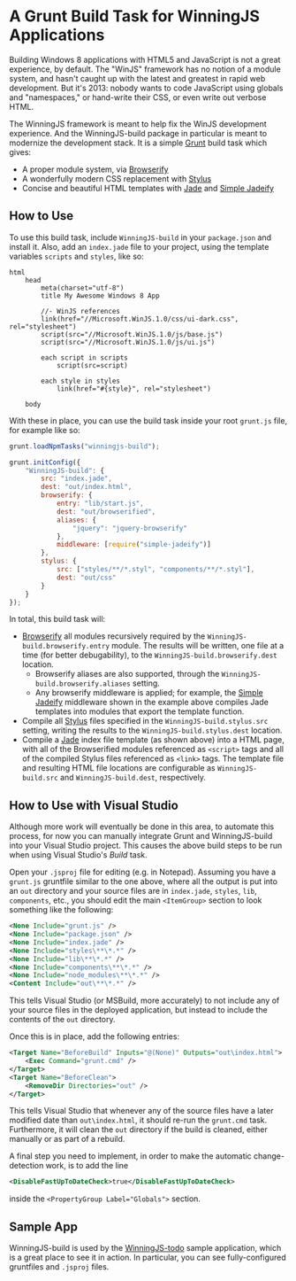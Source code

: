 # A Grunt Build Task for WinningJS Applications

Building Windows 8 applications with HTML5 and JavaScript is not a great experience, by default. The "WinJS" framework
has no notion of a module system, and hasn't caught up with the latest and greatest in rapid web development. But it's
2013: nobody wants to code JavaScript using globals and "namespaces," or hand-write their CSS, or even write out verbose
HTML.

The WinningJS framework is meant to help fix the WinJS development experience. And the WinningJS-build package in
particular is meant to modernize the development stack. It is a simple [Grunt][] build task which gives:

* A proper module system, via [Browserify][]
* A wonderfully modern CSS replacement with [Stylus][]
* Concise and beautiful HTML templates with [Jade][] and [Simple Jadeify][]

## How to Use

To use this build task, include `WinningJS-build` in your `package.json` and install it. Also, add an `index.jade` file
to your project, using the template variables `scripts` and `styles`, like so:

```jade
html
    head
        meta(charset="utf-8")
        title My Awesome Windows 8 App

        //- WinJS references
        link(href="//Microsoft.WinJS.1.0/css/ui-dark.css", rel="stylesheet")
        script(src="//Microsoft.WinJS.1.0/js/base.js")
        script(src="//Microsoft.WinJS.1.0/js/ui.js")

        each script in scripts
            script(src=script)

        each style in styles
            link(href="#{style}", rel="stylesheet")

    body
```

With these in place, you can use the build task inside your root `grunt.js` file, for example like so:

```js
grunt.loadNpmTasks("winningjs-build");

grunt.initConfig({
    "WinningJS-build": {
        src: "index.jade",
        dest: "out/index.html",
        browserify: {
            entry: "lib/start.js",
            dest: "out/browserified",
            aliases: {
                "jquery": "jquery-browserify"
            },
            middleware: [require("simple-jadeify")]
        },
        stylus: {
            src: ["styles/**/*.styl", "components/**/*.styl"],
            dest: "out/css"
        }
    }
});
```

In total, this build task will:

* [Browserify][] all modules recursively required by the `WinningJS-build.browserify.entry` module. The results will be
  written, one file at a time (for better debugability), to the `WinningJS-build.browserify.dest` location.
  * Browserify aliases are also supported, through the `WinningJS-build.browserify.aliases` setting.
  * Any browserify middleware is applied; for example, the [Simple Jadeify][] middleware shown in the example above
    compiles Jade templates into modules that export the template function.
* Compile all [Stylus][] files specified in the `WinningJS-build.stylus.src` setting, writing the results to the
  `WinningJS-build.stylus.dest` location.
* Compile a [Jade][] index file template (as shown above) into a HTML page, with all of the Browserified modules
  referenced as `<script>` tags and all of the compiled Stylus files referenced as `<link>` tags. The template file and
  resulting HTML file locations are configurable as `WinningJS-build.src` and `WinningJS-build.dest`, respectively.

## How to Use with Visual Studio

Although more work will eventually be done in this area, to automate this process, for now you can manually integrate
Grunt and WinningJS-build into your Visual Studio project. This causes the above build steps to be run when using
Visual Studio's *Build* task.

Open your `.jsproj` file for editing (e.g. in Notepad). Assuming you have a `grunt.js` gruntfile similar to the one
above, where all the output is put into an `out` directory and your source files are in `index.jade`, `styles`, `lib`,
`components`, etc., you should edit the main `<ItemGroup>` section to look something like the following:

```xml
<None Include="grunt.js" />
<None Include="package.json" />
<None Include="index.jade" />
<None Include="styles\**\*.*" />
<None Include="lib\**\*.*" />
<None Include="components\**\*.*" />
<None Include="node_modules\**\*.*" />
<Content Include="out\**\*.*" />
```

This tells Visual Studio (or MSBuild, more accurately) to not include any of your source files in the deployed
application, but instead to include the contents of the `out` directory.

Once this is in place, add the following entries:

```xml
<Target Name="BeforeBuild" Inputs="@(None)" Outputs="out\index.html">
    <Exec Command="grunt.cmd" />
</Target>
<Target Name="BeforeClean">
    <RemoveDir Directories="out" />
</Target>
```

This tells Visual Studio that whenever any of the source files have a later modified date than `out\index.html`, it
should re-run the `grunt.cmd` task. Furthermore, it will clean the `out` directory if the build is cleaned, either
manually or as part of a rebuild.

A final step you need to implement, in order to make the automatic change-detection work, is to add the line

```xml
<DisableFastUpToDateCheck>true</DisableFastUpToDateCheck>
```

inside the `<PropertyGroup Label="Globals">` section.

## Sample App

WinningJS-build is used by the [WinningJS-todo][] sample application, which is a great place to see it in action.
In particular, you can see fully-configured gruntfiles and `.jsproj` files.

[Browserify]: https://github.com/substack/node-browserify
[Stylus]: http://learnboost.github.com/stylus/
[Jade]: http://jade-lang.com/
[Simple Jadeify]: https://github.com/domenic/simple-jadeify
[Grunt]: http://gruntjs.com/
[WinningJS-todo]: https://github.com/NobleJS/WinningJS-todo
